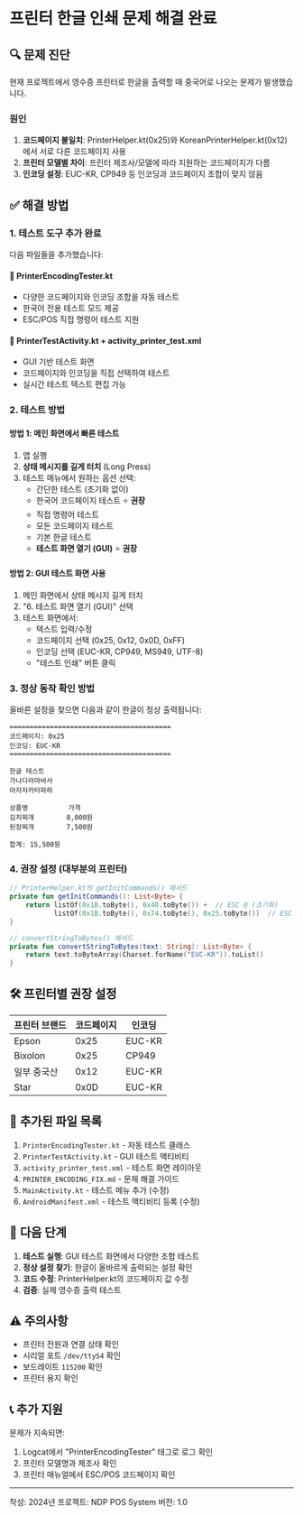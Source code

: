 # 프린터 한글 인쇄 문제 해결 완료

## 🔍 문제 진단

현재 프로젝트에서 영수증 프린터로 한글을 출력할 때 중국어로 나오는 문제가 발생했습니다.

### 원인
1. **코드페이지 불일치**: PrinterHelper.kt(0x25)와 KoreanPrinterHelper.kt(0x12)에서 서로 다른 코드페이지 사용
2. **프린터 모델별 차이**: 프린터 제조사/모델에 따라 지원하는 코드페이지가 다름
3. **인코딩 설정**: EUC-KR, CP949 등 인코딩과 코드페이지 조합이 맞지 않음

## ✅ 해결 방법

### 1. 테스트 도구 추가 완료

다음 파일들을 추가했습니다:

#### 📄 PrinterEncodingTester.kt
- 다양한 코드페이지와 인코딩 조합을 자동 테스트
- 한국어 전용 테스트 모드 제공
- ESC/POS 직접 명령어 테스트 지원

#### 📄 PrinterTestActivity.kt + activity_printer_test.xml
- GUI 기반 테스트 화면
- 코드페이지와 인코딩을 직접 선택하여 테스트
- 실시간 테스트 텍스트 편집 가능

### 2. 테스트 방법

#### 방법 1: 메인 화면에서 빠른 테스트
1. 앱 실행
2. **상태 메시지를 길게 터치** (Long Press)
3. 테스트 메뉴에서 원하는 옵션 선택:
   - 간단한 테스트 (초기화 없이)
   - 한국어 코드페이지 테스트 ⭐ **권장**
   - 직접 명령어 테스트
   - 모든 코드페이지 테스트
   - 기본 한글 테스트
   - **테스트 화면 열기 (GUI)** ⭐ **권장**

#### 방법 2: GUI 테스트 화면 사용
1. 메인 화면에서 상태 메시지 길게 터치
2. "6. 테스트 화면 열기 (GUI)" 선택
3. 테스트 화면에서:
   - 텍스트 입력/수정
   - 코드페이지 선택 (0x25, 0x12, 0x0D, 0xFF)
   - 인코딩 선택 (EUC-KR, CP949, MS949, UTF-8)
   - "테스트 인쇄" 버튼 클릭

### 3. 정상 동작 확인 방법

올바른 설정을 찾으면 다음과 같이 한글이 정상 출력됩니다:

```
========================================
코드페이지: 0x25
인코딩: EUC-KR
========================================

한글 테스트
가나다라마바사
아자차카타파하

상품명          가격
김치찌개        8,000원
된장찌개        7,500원

합계: 15,500원
```

### 4. 권장 설정 (대부분의 프린터)

```kotlin
// PrinterHelper.kt의 getInitCommands() 메서드
private fun getInitCommands(): List<Byte> {
    return listOf(0x1B.toByte(), 0x40.toByte()) +  // ESC @ (초기화)
           listOf(0x1B.toByte(), 0x74.toByte(), 0x25.toByte())  // ESC t 37 (CP949)
}

// convertStringToBytes() 메서드
private fun convertStringToBytes(text: String): List<Byte> {
    return text.toByteArray(Charset.forName("EUC-KR")).toList()
}
```

## 🛠️ 프린터별 권장 설정

| 프린터 브랜드 | 코드페이지 | 인코딩 |
|-------------|-----------|--------|
| Epson | 0x25 | EUC-KR |
| Bixolon | 0x25 | CP949 |
| 일부 중국산 | 0x12 | EUC-KR |
| Star | 0x0D | EUC-KR |

## 📝 추가된 파일 목록

1. `PrinterEncodingTester.kt` - 자동 테스트 클래스
2. `PrinterTestActivity.kt` - GUI 테스트 액티비티
3. `activity_printer_test.xml` - 테스트 화면 레이아웃
4. `PRINTER_ENCODING_FIX.md` - 문제 해결 가이드
5. `MainActivity.kt` - 테스트 메뉴 추가 (수정)
6. `AndroidManifest.xml` - 테스트 액티비티 등록 (수정)

## 🚀 다음 단계

1. **테스트 실행**: GUI 테스트 화면에서 다양한 조합 테스트
2. **정상 설정 찾기**: 한글이 올바르게 출력되는 설정 확인
3. **코드 수정**: PrinterHelper.kt의 코드페이지 값 수정
4. **검증**: 실제 영수증 출력 테스트

## ⚠️ 주의사항

- 프린터 전원과 연결 상태 확인
- 시리얼 포트 `/dev/ttyS4` 확인
- 보드레이트 `115200` 확인
- 프린터 용지 확인

## 📞 추가 지원

문제가 지속되면:
1. Logcat에서 "PrinterEncodingTester" 태그로 로그 확인
2. 프린터 모델명과 제조사 확인
3. 프린터 매뉴얼에서 ESC/POS 코드페이지 확인

---

작성: 2024년
프로젝트: NDP POS System
버전: 1.0
